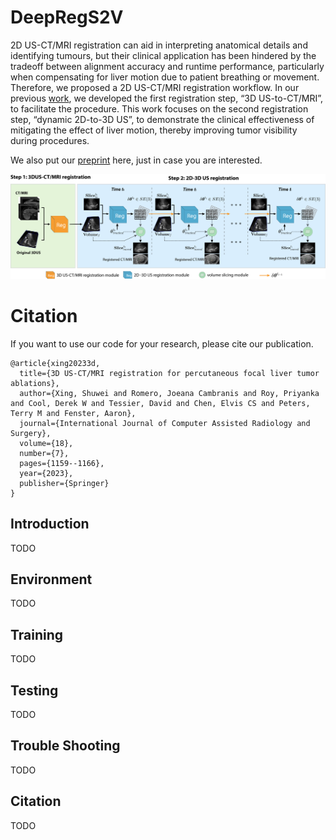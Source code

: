 # DeepRegS2V
2D US-CT/MRI registration can aid in interpreting anatomical details and identifying tumours, but their clinical application has been hindered by the tradeoff between alignment accuracy and runtime performance, particularly when compensating for liver motion due to patient breathing or movement. Therefore, we proposed a 2D US-CT/MRI registration workflow. In our previous [work](https://github.com/Xingorno/3DUS-CT-or-MRI-Rigid-Registration), we developed the first registration step, “3D US-to-CT/MRI”, to facilitate the procedure. This work focuses on the second registration step, “dynamic 2D-to-3D US”, to demonstrate the clinical effectiveness of mitigating the effect of liver motion, thereby improving tumor visibility during procedures.

We also put our [preprint](https://arxiv.org/abs/2410.02579) here, just in case you are interested. 
<p align="center"><img src="figs/registration_workflow_CT_MRI_new.png" width="700px"/></p>

# Citation
If you want to use our code for your research, please cite our publication.
```
@article{xing20233d,
  title={3D US-CT/MRI registration for percutaneous focal liver tumor ablations},
  author={Xing, Shuwei and Romero, Joeana Cambranis and Roy, Priyanka and Cool, Derek W and Tessier, David and Chen, Elvis CS and Peters, Terry M and Fenster, Aaron},
  journal={International Journal of Computer Assisted Radiology and Surgery},
  volume={18},
  number={7},
  pages={1159--1166},
  year={2023},
  publisher={Springer}
}
```

## Introduction
TODO

## Environment
TODO

## Training
TODO

## Testing
TODO

## Trouble Shooting
TODO

## Citation
TODO
